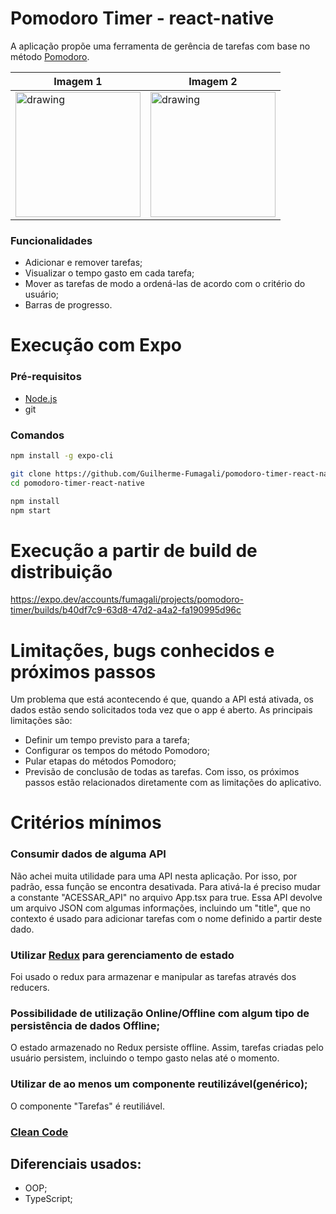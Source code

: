 # Pomodoro Timer - react-native
A aplicação propõe uma ferramenta de gerência de tarefas com base no método [Pomodoro](https://pt.wikipedia.org/wiki/T%C3%A9cnica_pomodoro).

| Imagem 1 | Imagem 2 | 
|----------|----------|
| <img src="https://user-images.githubusercontent.com/77642873/199110788-cc4eae60-42d5-44ca-b223-d9a24c2f60d8.png" alt="drawing" width="200"/> | <img src="https://user-images.githubusercontent.com/77642873/199111216-d9155c1d-cfa1-48aa-8073-54316692986a.png" alt="drawing" width="200"/>

### Funcionalidades
- Adicionar e remover tarefas;
- Visualizar o tempo gasto em cada tarefa;
- Mover as tarefas de modo a ordená-las de acordo com o critério do usuário;  
- Barras de progresso.

# Execução com Expo
### Pré-requisitos 
- [Node.js](https://nodejs.org/en/)
- git

### Comandos
```bash
npm install -g expo-cli

git clone https://github.com/Guilherme-Fumagali/pomodoro-timer-react-native.git
cd pomodoro-timer-react-native

npm install
npm start
```
# Execução a partir de build de distribuição
https://expo.dev/accounts/fumagali/projects/pomodoro-timer/builds/b40df7c9-63d8-47d2-a4a2-fa190995d96c

# Limitações, bugs conhecidos e próximos passos
Um problema que está acontecendo é que, quando a API está ativada, os dados estão sendo solicitados toda vez que o app é aberto.
As principais limitações são:
- Definir um tempo previsto para a tarefa;
- Configurar os tempos do método Pomodoro;
- Pular etapas do métodos Pomodoro;
- Previsão de conclusão de todas as tarefas.
Com isso, os próximos passos estão relacionados diretamente com as limitações do aplicativo.

# Critérios mínimos

### Consumir dados de alguma API
Não achei muita utilidade para uma API nesta aplicação. Por isso, por padrão, essa função se encontra desativada. Para ativá-la é preciso mudar a constante "ACESSAR_API" no arquivo App.tsx para true. Essa API devolve um arquivo JSON com algumas informações, incluindo um "title", que no contexto é usado para adicionar tarefas com o nome definido a partir deste dado.

### Utilizar [Redux](https://redux.js.org/basics/usage-with-react/) para gerenciamento de estado
Foi usado o redux para armazenar e manipular as tarefas através dos reducers. 

### Possibilidade de utilização Online/Offline com algum tipo de persistência de dados Offline;
O estado armazenado no Redux persiste offline. Assim, tarefas criadas pelo usuário persistem, incluindo o tempo gasto nelas até o momento.

### Utilizar de ao menos um componente reutilizável(genérico);
O componente "Tarefas" é reutiliável.

### [Clean Code](https://becode.com.br/clean-code/)

## Diferenciais usados:
- OOP;
- TypeScript;

